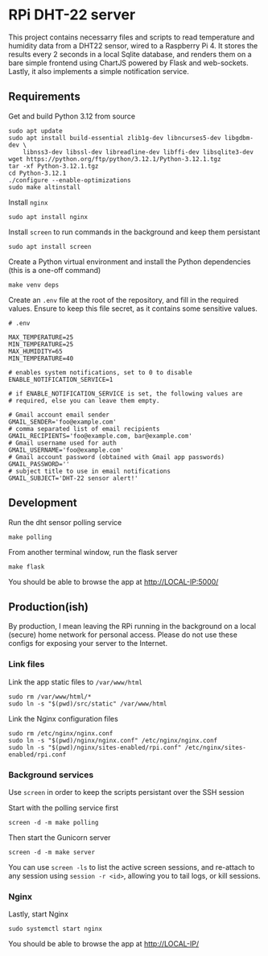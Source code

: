 # RPi DHT-22 server

This project contains necessarry files and scripts to read temperature and 
humidity data from a DHT22 sensor, wired to a Raspberry Pi 4. It stores the 
results every 2 seconds in a local Sqlite database, and renders them on a bare 
simple frontend using ChartJS powered by Flask and web-sockets. Lastly, it also 
implements a simple notification service.

## Requirements

Get and build Python 3.12 from source

    sudo apt update
    sudo apt install build-essential zlib1g-dev libncurses5-dev libgdbm-dev \
        libnss3-dev libssl-dev libreadline-dev libffi-dev libsqlite3-dev
    wget https://python.org/ftp/python/3.12.1/Python-3.12.1.tgz
    tar -xf Python-3.12.1.tgz 
    cd Python-3.12.1
    ./configure --enable-optimizations
    sudo make altinstall
    
Install `nginx`

    sudo apt install nginx

Install `screen` to run commands in the background and keep them persistant

    sudo apt install screen

Create a Python virtual environment and install the Python dependencies 
(this is a one-off command)

    make venv deps
    
Create an `.env` file at the root of the repository, and fill in the required
values. Ensure to keep this file secret, as it contains some sensitive values.

    # .env
    
    MAX_TEMPERATURE=25
    MIN_TEMPERATURE=25
    MAX_HUMIDITY=65
    MIN_TEMPERATURE=40
    
    # enables system notifications, set to 0 to disable
    ENABLE_NOTIFICATION_SERVICE=1 

    # if ENABLE_NOTIFICATION_SERVICE is set, the following values are 
    # required, else you can leave them empty.
    
    # Gmail account email sender
    GMAIL_SENDER='foo@example.com'
    # comma separated list of email recipients 
    GMAIL_RECIPIENTS='foo@example.com, bar@example.com'
    # Gmail username used for auth
    GMAIL_USERNAME='foo@example.com'
    # Gmail account password (obtained with Gmail app passwords)
    GMAIL_PASSWORD=''
    # subject title to use in email notifications
    GMAIL_SUBJECT='DHT-22 sensor alert!'

## Development

Run the dht sensor polling service
    
    make polling
    
From another terminal window, run the flask server

    make flask

You should be able to browse the app at <http://LOCAL-IP:5000/>
    
## Production(ish)

By production, I mean leaving the RPi running in the background on a
local (secure) home network for personal access. Please do not use these
configs for exposing your server to the Internet.

### Link files 

Link the app static files to `/var/www/html`

    sudo rm /var/www/html/*
    sudo ln -s "$(pwd)/src/static" /var/www/html
    
Link the Nginx configuration files

    sudo rm /etc/nginx/nginx.conf
    sudo ln -s "$(pwd)/nginx/nginx.conf" /etc/nginx/nginx.conf
    sudo ln -s "$(pwd)/nginx/sites-enabled/rpi.conf" /etc/nginx/sites-enabled/rpi.conf
    
### Background services
    
Use `screen` in order to keep the scripts persistant over the SSH session

Start with the polling service first
   
    screen -d -m make polling
    
Then start the Gunicorn server

    screen -d -m make server
    
You can use `screen -ls` to list the active screen sessions, and re-attach to
any session using `session -r <id>`, allowing you to tail logs, or kill 
sessions.

### Nginx

Lastly, start Nginx 

    sudo systemctl start nginx
    
You should be able to browse the app at <http://LOCAL-IP/>
